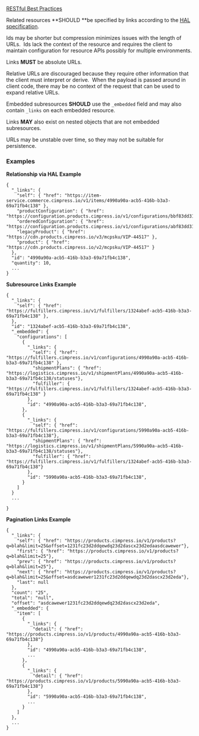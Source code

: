 [RESTful Best Practices](Home)

Related resources **SHOULD **be specified by links according to the
<a href="https://tools.ietf.org/html/draft-kelly-json-hal-08" class="external-link">HAL specification</a>.

<span
class="aui-icon aui-icon-small aui-iconfont-info confluence-information-macro-icon"></span>

Ids may be shorter but compression minimizes issues with the length of
URLs.  Ids lack the context of the resource and requires the client to
maintain configuration for resource APIs possibly for multiple
environments.

Links **MUST** be absolute URLs.

<span
class="aui-icon aui-icon-small aui-iconfont-info confluence-information-macro-icon"></span>

Relative URLs are discouraged because they require other information
that the client must interpret or derive.  When the payload is passed
around in client code, there may be no context of the request that can
be used to expand relative URLs.

Embedded subresources **SHOULD** use the `_embedded` field and may also
contain `_links` on each embedded resource.

Links **MAY** also exist on nested objects that are not embedded
subresources.  

<span
class="aui-icon aui-icon-small aui-iconfont-warning confluence-information-macro-icon"></span>

URLs may be unstable over time, so they may not be suitable for
persistence.

### Examples

**Relationship via HAL Example**

``` syntaxhighlighter-pre
{
  "_links": {
    "self": { "href": "https://item-service.commerce.cimpress.io/v1/items/4990a90a-acb5-416b-b3a3-69a71fb4c138" }, 
    "productConfiguration": { "href": "https://configuration.products.cimpress.io/v1/configurations/bbf83dd31baec56a52047e3433f84bc751820acb"},
    "orderedConfiguration": { "href": "https://configuration.products.cimpress.io/v1/configurations/abf83dd31baec56a52047e3433f84bc751820acb"},
    "legacyProduct": { "href": "https://cdn.products.cimpress.io/v3/mcpsku/VIP-44517" },
    "product": { "href": "https://cdn.products.cimpress.io/v2/mcpsku/VIP-44517" }
  },
  "id": "4990a90a-acb5-416b-b3a3-69a71fb4c138",
  "quantity": 10,
  ...
}
```

  

**Subresource Links Example**

``` syntaxhighlighter-pre
{
  "_links": {
    "self": { "href": "https://fulfillers.cimpress.io/v1/fulfillers/1324abef-acb5-416b-b3a3-69a71fb4c138" },
  },
  "id": "1324abef-acb5-416b-b3a3-69a71fb4c138",
  "_embedded": {
    "configurations": [
      {
        "_links": {
          "self": { "href": "https://fulfillers.cimpress.io/v1/configurations/4990a90a-acb5-416b-b3a3-69a71fb4c138" },
          "shipmentPlans": { "href": "https://logistics.cimpress.io/v1/shipmentPlans/4990a90a-acb5-416b-b3a3-69a71fb4c138/statuses"},
          "fulfiller": { "https://fulfillers.cimpress.io/v1/fulfillers/1324abef-acb5-416b-b3a3-69a71fb4c138" }
        },
        "id": "4990a90a-acb5-416b-b3a3-69a71fb4c138",
      },
      {
        "_links": {
          "self": { "href": "https://fulfillers.cimpress.io/v1/configurations/5990a90a-acb5-416b-b3a3-69a71fb4c138"},
          "shipmentPlans": { "href": "https://logistics.cimpress.io/v1/shipmentPlans/5990a90a-acb5-416b-b3a3-69a71fb4c138/statuses"},
          "fulfiller": { "href": "https://fulfillers.cimpress.io/v1/fulfillers/1324abef-acb5-416b-b3a3-69a71fb4c138"}
        },
        "id": "5990a90a-acb5-416b-b3a3-69a71fb4c138",
      }
    ]
  }
  ...

}
```

**Pagination Links Example**

``` syntaxhighlighter-pre
{
  "_links": {
    "self": { "href": "https://products.cimpress.io/v1/products?q=blah&limit=25&offset=1231fc23d2ddqewdq23d2dascx23d2edaasdcawewer"},
    "first": { "href": "https://products.cimpress.io/v1/products?q=blah&limit=25"},
    "prev": { "href": "https://products.cimpress.io/v1/products?q=blah&limit=25"},
    "next": { "href": "https://products.cimpress.io/v1/products?q=blah&limit=25&offset=asdcawewer1231fc23d2ddqewdq23d2dascx23d2eda"},
    "last": null
  },
  "count": "25",
  "total": "null",
  "offset": "asdcawewer1231fc23d2ddqewdq23d2dascx23d2eda",
  "_embedded": {
    "item": [
      {
        "_links": {
          "detail": { "href": "https://products.cimpress.io/v1/products/4990a90a-acb5-416b-b3a3-69a71fb4c138"}
        },
        "id": "4990a90a-acb5-416b-b3a3-69a71fb4c138",
        ...
      },
      {
        "_links": {
          "detail": { "href": "https://products.cimpress.io/v1/products/5990a90a-acb5-416b-b3a3-69a71fb4c138"}
        },
        "id": "5990a90a-acb5-416b-b3a3-69a71fb4c138",
        ...
      }
    ]
  },
  ...
}
```
